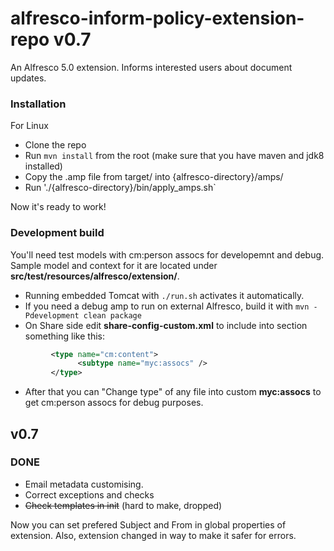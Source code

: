 # alfresco-inform-policy-extension-repo v0.7

An Alfresco 5.0 extension. Informs interested users about document updates. 

### Installation
For Linux
* Clone the repo
* Run `mvn install`
from the root (make sure that you have maven and jdk8 installed)
* Copy the .amp file from target/ into {alfresco-directory}/amps/
* Run './{alfresco-directory}/bin/apply_amps.sh`

Now it's ready to work!

### Development build
You'll need test models with cm:person assocs for developemnt and debug. Sample model and context for it are located under **src/test/resources/alfresco/extension/**.
* Running embedded Tomcat with `./run.sh` activates it automatically.
* If you need a debug amp to run on external Alfresco, build it with `mvn -Pdevelopment clean package`
* On Share side edit **share-config-custom.xml** to include into **<types/>** section something like this:
```xml
         <type name="cm:content">
               <subtype name="myc:assocs" />
         </type>
```
* After that you can "Change type" of any file into custom **myc:assocs** to get cm:person assocs for debug purposes.

## v0.7
### DONE
* Email metadata customising.
* Correct exceptions and checks
* ~~Check templates in init~~ (hard to make, dropped)

Now you can set prefered Subject and From in global properties of extension. Also, extension changed in way to make it safer for errors.
